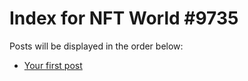 # Index for NFT World #9735
Posts will be displayed in the order below:

- [Your first post](./001-first.md)

